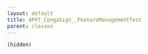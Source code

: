 ```yaml
---
layout: default
title: APXT_CongaSign__FeatureManagementTest
parent: classes
---
```


```(hidden)```
